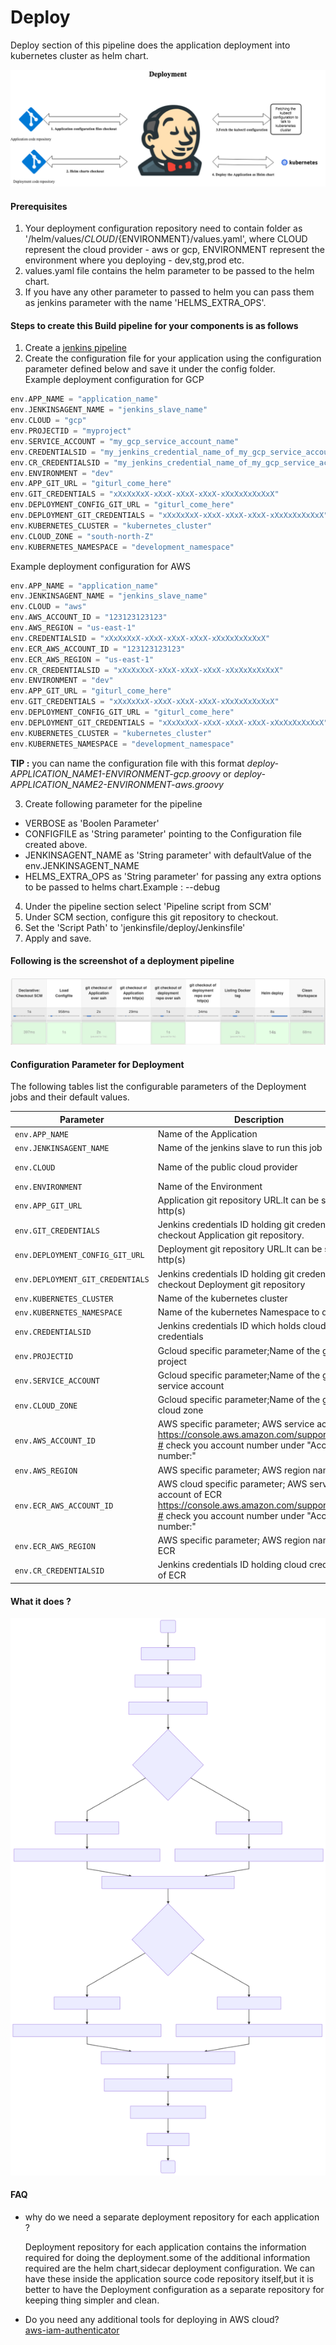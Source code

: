  # Deploy
Deploy section of this pipeline does the application deployment into kubernetes cluster as helm chart.

![deployment-introduction.png](images/deployment-introduction.png)

#### Prerequisites
1. Your deployment configuration repository need to contain folder as '/helm/values/${CLOUD}/${ENVIRONMENT}/values.yaml', where CLOUD represent the cloud provider - aws or gcp, ENVIRONMENT represent the environment where you deploying - dev,stg,prod etc.
2. values.yaml file contains the helm parameter to be passed to the helm chart.
3. If you have any other parameter to passed to helm you can pass them as jenkins parameter with the name 'HELMS_EXTRA_OPS'.

#### Steps to create this Build pipeline for your components is as follows

1. Create a [jenkins pipeline](https://jenkins.io/doc/book/pipeline/getting-started/#defining-a-pipeline-in-scm)
2. Create the configuration file for your application using the configuration parameter defined below and save it under the config folder.  
Example deployment configuration for GCP
```groovy
env.APP_NAME = "application_name"
env.JENKINSAGENT_NAME = "jenkins_slave_name"
env.CLOUD = "gcp"
env.PROJECTID = "myproject"
env.SERVICE_ACCOUNT = "my_gcp_service_account_name"
env.CREDENTIALSID = "my_jenkins_credential_name_of_my_gcp_service_account_name"
env.CR_CREDENTIALSID = "my_jenkins_credential_name_of_my_gcp_service_account_name"
env.ENVIRONMENT = "dev"
env.APP_GIT_URL = "giturl_come_here"
env.GIT_CREDENTIALS = "xXxXxXxX-xXxX-xXxX-xXxX-xXxXxXxXxXxX"
env.DEPLOYMENT_CONFIG_GIT_URL = "giturl_come_here"
env.DEPLOYMENT_GIT_CREDENTIALS = "xXxXxXxX-xXxX-xXxX-xXxX-xXxXxXxXxXxX"
env.KUBERNETES_CLUSTER = "kubernetes_cluster"
env.CLOUD_ZONE = "south-north-Z"
env.KUBERNETES_NAMESPACE = "development_namespace"
```
Example deployment configuration for AWS
```groovy
env.APP_NAME = "application_name"
env.JENKINSAGENT_NAME = "jenkins_slave_name"
env.CLOUD = "aws"
env.AWS_ACCOUNT_ID = "123123123123"
env.AWS_REGION = "us-east-1"
env.CREDENTIALSID = "xXxXxXxX-xXxX-xXxX-xXxX-xXxXxXxXxXxX"
env.ECR_AWS_ACCOUNT_ID = "123123123123"
env.ECR_AWS_REGION = "us-east-1"
env.CR_CREDENTIALSID = "xXxXxXxX-xXxX-xXxX-xXxX-xXxXxXxXxXxX"
env.ENVIRONMENT = "dev"
env.APP_GIT_URL = "giturl_come_here"
env.GIT_CREDENTIALS = "xXxXxXxX-xXxX-xXxX-xXxX-xXxXxXxXxXxX"
env.DEPLOYMENT_CONFIG_GIT_URL = "giturl_come_here"
env.DEPLOYMENT_GIT_CREDENTIALS = "xXxXxXxX-xXxX-xXxX-xXxX-xXxXxXxXxXxX"
env.KUBERNETES_CLUSTER = "kubernetes_cluster"
env.KUBERNETES_NAMESPACE = "development_namespace"

```
**TIP :**  you can name the configuration file with this format *deploy-APPLICATION_NAME1-ENVIRONMENT-gcp.groovy* or *deploy-APPLICATION_NAME2-ENVIRONMENT-aws.groovy*  

3. Create following parameter for the pipeline
  - VERBOSE as 'Boolen Parameter'
  - CONFIGFILE as 'String parameter' pointing to the Configuration file created above.
  - JENKINSAGENT_NAME as 'String parameter' with defaultValue of the env.JENKINSAGENT_NAME
  - HELMS_EXTRA_OPS as 'String parameter' for passing any extra options to be passed to helms chart.Example : --debug
4. Under the pipeline section select 'Pipeline script from SCM'
5. Under SCM section, configure this git repository to checkout.
6. Set the 'Script Path' to 'jenkinsfile/deploy/Jenkinsfile'
7. Apply and save.
#### Following is the screenshot of a deployment pipeline

![deployment-jenkins-screenshot](images/deployment-jenkins-screenshot.png)

#### Configuration Parameter for Deployment

The following tables list the configurable parameters of the Deployment jobs and their default values.


| Parameter                         | Description                                                         | Default                                   |
| --------------------------------- | ------------------------------------                                | ----------------------------------------- |
| `env.APP_NAME`                    | Name of the Application                                             | Required                                  |
| `env.JENKINSAGENT_NAME`           | Name of the jenkins slave to run this job                           | Required                                  |
| `env.CLOUD`                       | Name of the public cloud provider                                   | "gcp" or "aws"                            |
| `env.ENVIRONMENT`                 | Name of the Environment                                             | Required                                  |
| `env.APP_GIT_URL`                 | Application git repository URL.It can be ssh or http(s)             | Required                                  |
| `env.GIT_CREDENTIALS`             | Jenkins credentials ID holding git credentials to checkout Application git repository.| Required                |  
| `env.DEPLOYMENT_CONFIG_GIT_URL`   | Deployment git repository URL.It can be ssh or http(s)              | Required                                  |
| `env.DEPLOYMENT_GIT_CREDENTIALS`  | Jenkins credentials ID holding git credentials to checkout Deployment git repository | Required                 |  
| `env.KUBERNETES_CLUSTER`          | Name of the kubernetes cluster                                      | Required                                  |
| `env.KUBERNETES_NAMESPACE`        | Name of the kubernetes Namespace to deploy                          | Required                                  |
| `env.CREDENTIALSID`               | Jenkins credentials ID which holds cloud credentials                  | Required                                  |  
| `env.PROJECTID`                   | Gcloud specific parameter;Name of the gcloud project                | Required                                  |
| `env.SERVICE_ACCOUNT`             | Gcloud specific parameter;Name of the gcloud service account        | Required                                  |
| `env.CLOUD_ZONE`                  | Gcloud specific parameter;Name of the google cloud zone             | Required                                  |
| `env.AWS_ACCOUNT_ID`              | AWS specific parameter; AWS service account https://console.aws.amazon.com/support/home?# check you account number under "Account number:" | Required |
| `env.AWS_REGION `                 | AWS specific parameter; AWS region name                             | Required                                  |
| `env.ECR_AWS_ACCOUNT_ID`          | AWS cloud specific parameter; AWS service account of ECR https://console.aws.amazon.com/support/home?# check you account number under "Account number:" | Required |
| `env.ECR_AWS_REGION `             | AWS specific parameter; AWS region name of ECR                | Required                                        |
| `env.CR_CREDENTIALSID`           | Jenkins credentials ID holding cloud credentials of ECR             | Required                                  |  

#### What it does ?

![deployment-flowchart](images/deployment-flowchart.svg)


#### FAQ

 - why do we need a separate deployment repository for each application ?

   Deployment repository for each application contains the information
required for doing the deployment.some of the additional information required are
the helm chart,sidecar deployment configuration. We can have these inside the
application source code repository itself,but it is better to have the Deployment
configuration as a separate repository for keeping thing simpler and clean.

 - Do you need any additional tools for deploying in AWS cloud?  
  [aws-iam-authenticator](https://github.com/kubernetes-sigs/aws-iam-authenticator)
